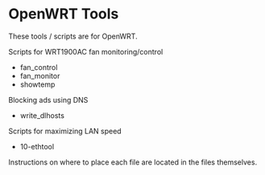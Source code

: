 OpenWRT Tools
=============

These tools / scripts are for OpenWRT.

Scripts for WRT1900AC fan monitoring/control
- fan_control
- fan_monitor
- showtemp

Blocking ads using DNS
- write_dlhosts

Scripts for maximizing LAN speed
- 10-ethtool

Instructions on where to place each file are located in the files themselves.
